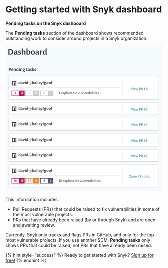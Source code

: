 # Getting started with Snyk dashboard

**Pending tasks on the Snyk dashboard**

The **Pending tasks** section of the dashboard shows recommended outstanding work to consider around projects in a Snyk organization:

![](../.gitbook/assets/pending-tasks.png/)

This information includes:

* Pull Requests \(PRs\) that could be raised to fix vulnerabilities in some of the most vulnerable projects.
* PRs that have already been raised \(by or through Snyk\) and are open and awaiting review.

Currently, Snyk only tracks and flags PRs in GitHub, and only for the top most vulnerable projects. If you use another SCM, **Pending tasks** only shows PRs that could be raised, not PRs that have already been raised.

{% hint style="success" %}
Ready to get started with Snyk? [Sign up for free!](https://snyk.io/login?cta=sign-up&loc=footer&page=support_docs_page/)
{% endhint %}


